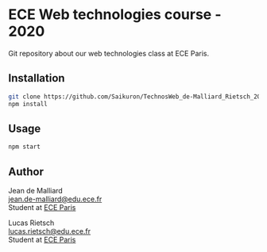 # ECE Web technologies course - 2020

Git repository about our web technologies class at ECE Paris.

## Installation

```bash
git clone https://github.com/Saikuron/TechnosWeb_de-Malliard_Rietsch_2020.git
npm install
```

## Usage

```bash
npm start
```

## Author

Jean de Malliard <br/>
jean.de-malliard@edu.ece.fr <br/>
Student at [ECE Paris](https://ece.fr/)

Lucas Rietsch <br/>
lucas.rietsch@edu.ece.fr <br/>
Student at [ECE Paris](https://ece.fr/)
